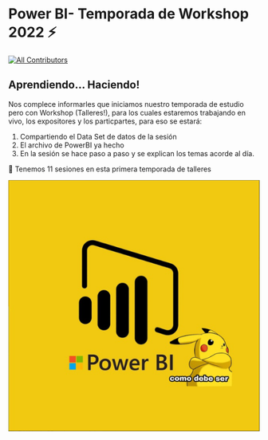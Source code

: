 # Power BI- Temporada de Workshop 2022 ⚡️
 [![All Contributors](https://img.shields.io/badge/all_contributors-4-orange.svg?style=flat-square)](#contributors)

## Aprendiendo... Haciendo!

Nos complece informarles que iniciamos nuestro temporada de estudio pero con Workshop (Talleres!), para los cuales estaremos trabajando en vivo, los expositores y los particpartes, para eso se estará:
1. Compartiendo el Data Set de datos de la sesión
2. El archivo de PowerBI ya hecho
3. En la sesión se hace paso a paso y se explican los temas acorde al día. 

📢 Tenemos 11 sesiones en esta primera temporada de talleres



![Image text](https://github.com/DataEngineering-LATAM/PowerBi-StudyClub/blob/main/Temporada%20-%20Workshop2022/images/power%20bi.PNG)
 


<!--

🐤 🚀 ⏱️ 📚 🛠️ 🕛 💬 📃 💡 📧 📊 📉 📈 📌 📍 🗓️ 🗓️ 📆 📢 🔔 🎶 ✔️ ☑️ ✅ 🔵 🔴 ⚫️ 🔹 🔺 🔻 🔥 💻 

-->
